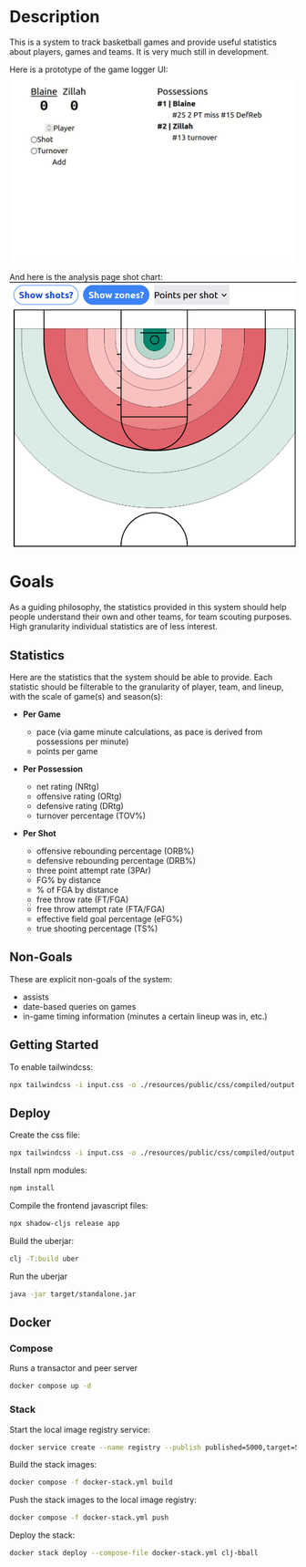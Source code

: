 # Description

This is a system to track basketball games and provide useful statistics about players, games and teams. It is very much still in development.

Here is a prototype of the game logger UI: ![A gif of a game being tracked](demo.gif)

And here is the analysis page shot chart: ![A shot chart colored by points per shot](shot-chart.png)

# Goals

As a guiding philosophy, the statistics provided in this system should help people understand their own and other teams, for team scouting purposes. High granularity individual statistics are of less interest.

## Statistics

Here are the statistics that the system should be able to provide. Each statistic should be filterable to the granularity of player, team, and lineup, with the scale of game(s) and season(s):

- **Per Game**
    - pace (via game minute calculations, as pace is derived from possessions per minute)
    - points per game

- **Per Possession**
    - net rating (NRtg)
    - offensive rating (ORtg)
    - defensive rating (DRtg)
    - turnover percentage (TOV%)

- **Per Shot**
    - offensive rebounding percentage (ORB%)
    - defensive rebounding percentage (DRB%)
    - three point attempt rate (3PAr)
    - FG% by distance
    - % of FGA by distance
    - free throw rate (FT/FGA)
    - free throw attempt rate (FTA/FGA)
    - effective field goal percentage (eFG%)
    - true shooting percentage (TS%)

## Non-Goals

These are explicit non-goals of the system:

- assists
- date-based queries on games
- in-game timing information (minutes a certain lineup was in, etc.)

## Getting Started

To enable tailwindcss:
```sh
npx tailwindcss -i input.css -o ./resources/public/css/compiled/output.css --watch
```

## Deploy

Create the css file:
```sh
npx tailwindcss -i input.css -o ./resources/public/css/compiled/output.css --minify
```

Install npm modules:
```sh
npm install
```

Compile the frontend javascript files:
```sh
npx shadow-cljs release app
```

Build the uberjar:
```sh
clj -T:build uber
```

Run the uberjar
```sh
java -jar target/standalone.jar
```

## Docker

### Compose

Runs a transactor and peer server
```sh
docker compose up -d
```

### Stack

Start the local image registry service:
```sh
docker service create --name registry --publish published=5000,target=5000 registry:2
```

Build the stack images:
```sh
docker compose -f docker-stack.yml build
```

Push the stack images to the local image registry:
```sh
docker compose -f docker-stack.yml push
```

Deploy the stack:
```sh
docker stack deploy --compose-file docker-stack.yml clj-bball
```